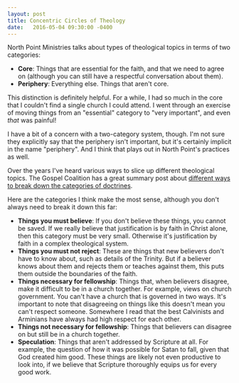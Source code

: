 ```yaml
---
layout: post
title: Concentric Circles of Theology
date:   2016-05-04 09:30:00 -0400
---
```


North Point Ministries talks about types of theological topics in terms of two
categories:

* **Core**: Things that are essential for the faith, and that we need to agree
  on (although you can still have a respectful conversation about them).
* **Periphery**: Everything else. Things that aren't core.

This distinction is definitely helpful. For a while, I had so much in the core
that I couldn't find a single church I could attend. I went through an exercise
of moving things from an "essential" category to "very important", and even
*that* was painful!

I have a bit of a concern with a two-category system, though. I'm not sure they
explicitly say that the periphery isn't important, but it's certainly implicit
in the name "periphery". And I think that plays out in North Point's practices
as well.

Over the years I've heard various ways to slice up different theological topics.
The Gospel Coalition has a great summary post about [different ways to break
down the categories of doctrines][tgc].

[tgc]: https://blogs.thegospelcoalition.org/justintaylor/2015/09/29/not-all-doctrines-are-at-the-same-level-how-to-make-some-distinctions-and-determine-a-doctrines-importance/

Here are the categories I think make the most sense, although you don't always
need to break it down this far:

* **Things you must believe**: If you don't believe these things, you cannot be saved. If we really believe that justification is by faith in Christ alone, then this category must be very small. Otherwise it's justification by faith in a complex theological system.
* **Things you must not reject**: These are things that new believers don't have to know about, such as details of the Trinity. But if a believer knows about them and rejects them or teaches against them, this puts them outside the boundaries of the faith.
* **Things necessary for fellowship**: Things that, when believers disagree, make it difficult to be in a church together. For example, views on church government. You can't have a church that is governed in two ways. It's important to note that disagreeing on things like this doesn't mean you can't respect someone. Somewhere I read that the best Calvinists and Arminians have always had high respect for each other.
* **Things not necessary for fellowship**: Things that believers can disagree on but still be in a church together.
* **Speculation**: Things that aren't addressed by Scripture at all. For example, the question of how it was possible for Satan to fall, given that God created him good. These things are likely not even productive to look into, if we believe that Scripture thoroughly equips us for every good work.
